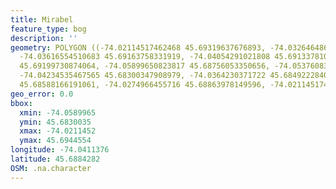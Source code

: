 ```yaml
---
title: Mirabel
feature_type: bog
description: ''
geometry: POLYGON ((-74.02114517462468 45.69319637676893, -74.03264648687895 45.69445537053036,
  -74.03616554510683 45.69163758331919, -74.04054291021808 45.69133781036702, -74.05032760870293
  45.69199730874064, -74.05899650823817 45.68756053350656, -74.05376083624175 45.6833032967089,
  -74.04234535467565 45.68300347908979, -74.0364230371722 45.68492228409034, -74.03264648687895
  45.68588166191061, -74.0274966455716 45.68863978149596, -74.02114517462468 45.69319637676893))
geo_error: 0.0
bbox:
  xmin: -74.0589965
  ymin: 45.6830035
  xmax: -74.0211452
  ymax: 45.6944554
longitude: -74.0411376
latitude: 45.6884282
OSM: .na.character
---
```

